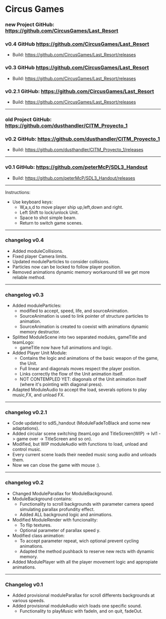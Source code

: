 # Circus Games

### new Project GitHub: https://github.com/CircusGames/Last_Resort

### v0.4 GitHub https://github.com/CircusGames/Last_Resort
   
   * Build: https://github.com/CircusGames/Last_Resort/releases 

### v0.3 GitHub https://github.com/CircusGames/Last_Resort

   * Build:  https://github.com/CircusGames/Last_Resort/releases

### v0.2.1 GitHub: https://github.com/CircusGames/Last_Resort
  
   * Build: https://github.com/CircusGames/Last_Resort/releases
   
***   

### old Project GitHub: https://github.com/dusthandler/CITM_Proyecto_1

### v0.2 GitHub: https://github.com/dusthandler/CITM_Proyecto_1

   * Build: https://github.com/dusthandler/CITM_Proyecto_1/releases
   
***

### v0.1 GitHub: https://github.com/peterMcP/SDL3_Handout

   * Build: https://github.com/peterMcP/SDL3_Handout/releases
   
***
   
Instructions:

   * Use keyboard keys:
      * W,a,s,d to move player ship up,left,down and right.
	  * Left Shift to lock/unlock Unit.
	  * Space to shot simple beam.
	  * Return to switch game scenes.

***

### changelog v0.4
	
   * Added moduleCollisions.
   * Fixed player Camera limits.
   * Updated moduleParticles to consider collisions.
   * Particles now can be locked to follow player position.
   * Removed animations dynamic memory workaround till we get more reliable method.

***

### changelog v0.3

   * Added moduleParticles:
      * modified to accept, speed, life, and sourceAnimation.
	  * SourceAnimation is used to link pointer of structure particles to animation.
	  * SourceAnimation is created to coexist with animations dynamic memory destructor.
   * Splitted ModuleScene into two separated modules, gameTitle and teamLogo:
      * gameTitle now have full animations and logic.
   * Added Player Unit Module:
      * Contains the logic and animations of the basic weapon of the game, the Unit.
	  * Full linear and diagonals moves respect the player position.
	  * Links correctly the flow of the Unit animation itself.
	  * NOT CONTEMPLED YET: diagonals of the Unit animation itself (where it's pointing with diagonal press).
   * Adapted ModuleAudio to accept the load, severals options to play music,FX, and unload FX.

***

### changelog v0.2.1
	
   * Code updated to sdl5_handout (ModuleFadeToBlack and some new adaptations).
   * Added circular scene switching (teamLogo and TitleScreen(WIP) -> lvl1 -> game over -> TitleScreen and so on).
   * Modified, but WIP moduleAudio with functions to load, unload and control music.
   * Every current scene loads their needed music song audio and unloads them.
   * Now we can close the game with mouse :).
   
***
   
### changelog v0.2

   * Changed ModuleParallax for ModuleBackground.
   * ModuleBackground contains:
	  * Functionality to scroll backgrounds with parameter camera speed simulating parallax profundity effect.
	  * Added ALL background logic and animations.
   * Modified ModuleRender with funcionality:
      * To flip textures.
      *	Optional parameter of parallax speed y.
   * Modified class animation: 
      * To accept parameter repeat, wich optional prevent cycling animations.
	  * Adapted the method pushback to reserve new rects with dynamic memory.
   * Added ModulePlayer with all the player movement logic and appropiate animations.

***   
 
### Changelog v0.1

   * Added provisional moduleParallax for scroll differents backgrounds at various speeds.
   * Added provisional moduleAudio wich loads one specific sound.
      * Functionality to playMusic with fadeIn, and on quit, fadeOut.
	  
